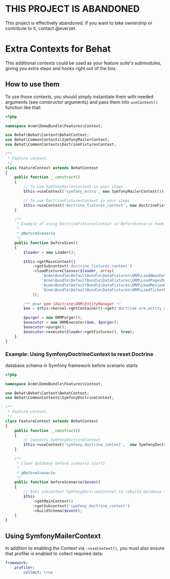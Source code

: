THIS PROJECT IS ABANDONED
=========================

This project is effectively abandoned. If you want to take ownership or contribute to it, contact @everzet.

Extra Contexts for Behat
========================

This additional contexts could be used as your feature suite's submodules,
giving you extra steps and hooks right out of the box.

How to use them
---------------

To use those contexts, you should simply instantiate them with needed arguments
(see constructor arguments) and pass them into `useContext()` function like
that:

``` php
<?php

namespace Acme\DemoBundle\Features\Context;

use Behat\Behat\Context\BehatContext;
use Behat\CommonContexts\SymfonyMailerContext;
use Behat\CommonContexts\DoctrineFixturesContext;

/**
 * Feature context.
 */
class FeatureContext extends BehatContext
{
    public function __construct()
    {
        // To use SymfonyMailerContext in your steps
        $this->useContext('symfony_extra', new SymfonyMailerContext());

        // To use DoctrineFixturesContext in your steps
        $this->useContext('doctrine_fixtures_context', new DoctrineFixturesContext());
    }

    /**
     * Example of using DoctrineFixturesContext in BeforeScenario hook
     *
     * @BeforeScenario
     */
    public function beforeScen()
    {
        $loader = new Loader();

        $this->getMainContext()
            ->getSubcontext('doctrine_fixtures_context')
            ->loadFixtureClasses($loader, array(
                'Acme\Bundle\DefaultBundle\DataFixtures\ORM\LoadNewsData',
                'Acme\Bundle\DefaultBundle\DataFixtures\ORM\LoadPagesData',
                'Acme\Bundle\DefaultBundle\DataFixtures\ORM\LoadReviewData',
                'Acme\Bundle\DefaultBundle\DataFixtures\ORM\LoadTicketData',
            ));

        /** @var $em \Doctrine\ORM\EntityManager */
        $em = $this->kernel->getContainer()->get('doctrine.orm.entity_manager');

        $purger = new ORMPurger();
        $executor = new ORMExecutor($em, $purger);
        $executor->purge();
        $executor->execute($loader->getFixtures(), true);
    }
}

```


### Example: Using SymfonyDoctrineContext to reset Doctrine 
database schema in Symfony framework before scenario starts

``` php
<?php

namespace Acme\DemoBundle\Features\Context;

use Behat\Behat\Context\BehatContext;
use Behat\CommonContexts\SymfonyDoctrineContext;

/**
 * Feature context.
 */
class FeatureContext extends BehatContext
{
    public function __construct()
    {
        // Connects SymfonyDoctrineContext
        $this->useContext('symfony_doctrine_context',  new SymfonyDoctrineContext);
    }

    /**
     * Clean database before scenario starts
     *
     * @BeforeScenario
     */
    public function beforeScenario($event)
    {
        // Asks subcontext SymfonyDoctrineContext to rebuild database schema
        $this
            ->getMainContext()
            ->getSubcontext('symfony_doctrine_context')
            ->buildSchema($event);
    }
}

```

Using SymfonyMailerContext
---------------

In addition to enabling the Context via `->useContext()`, you must also ensure that profiler is enabled to collect required data:

```yaml
framework:
    profiler:
        collect: true
```




